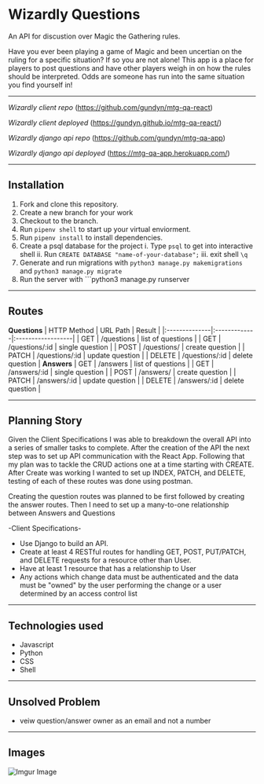 # Wizardly Questions

An API for discustion over Magic the Gathering rules. 

Have you ever been playing a game of Magic and been uncertian on the ruling for a specific situation? If so you are not alone! This app is a place for players to post questions and have other players weigh in on how the rules should be interpreted. Odds are someone has run into the same situation you find yourself in!

- - - 

*Wizardly client repo*
(https://github.com/gundyn/mtg-qa-react)

*Wizardly client deployed*
(https://gundyn.github.io/mtg-qa-react/)

*Wizardly django api repo*
(https://github.com/gundyn/mtg-qa-app) 

*Wizardly django api deployed*
(https://mtg-qa-app.herokuapp.com/) 

- - -
## Installation
1. Fork and clone this repository.
2. Create a new branch for your work 
3. Checkout to the branch.
4. Run ```pipenv shell``` to start up your virtual enviorment.
5. Run ```pipenv install``` to install dependencies.
6. Create a psql database for the project
    i. Type ```psql``` to get into interactive shell
    ii. Run ```CREATE DATABASE "name-of-your-database";```
    iii. exit shell ```\q```
7. Generate and run migrations with ```python3 manage.py makemigrations``` and ```python3 manage.py migrate```
8. Run the server with ```python3 manage.py runserver

- - -
## Routes 
**Questions**
| HTTP Method   | URL Path     | Result            |
|:--------------|:-------------|:------------------|
| GET           | /questions     | list of questions   |
| GET           | /questions/:id | single question  |
| POST          | /questions/       | create question       |
| PATCH         | /questions/:id | update question       |
| DELETE        | /questions/:id | delete question      |
**Answers**
| GET           | /answers     | list of questions   |
| GET           | /answers/:id | single question  |
| POST          | /answers/       | create question       |
| PATCH         | /answers/:id | update question       |
| DELETE        | /answers/:id | delete question      |

- - - 
## Planning Story
Given the Client Specifications I was able to breakdown the overall API into a series of smaller tasks to complete. After the creation of the API the next step was to set up API communication with the React App. Following that my plan was to tackle the CRUD actions one at a time starting with CREATE. After Create was working I wanted to set up INDEX, PATCH, and DELETE, testing of each of these routes was done using postman.

Creating the question routes was planned to be first followed by creating the answer routes. Then I need to set up a many-to-one relationship between Answers and Questions

-Client Specifications-  


- Use Django to build an API.
- Create at least 4 RESTful routes for handling GET, POST, PUT/PATCH, and DELETE requests for a resource other than User.
- Have at least 1 resource that has a relationship to User
- Any actions which change data must be authenticated and the data must be "owned" by the user performing the change or a user determined by an access control list

- - -
## Technologies used
- Javascript
- Python
- CSS
- Shell

- - -
## Unsolved Problem
- veiw question/answer owner as an email and not a number
 
- - -
## Images

![Imgur Image](https://imgur.com/G572R6Z.jpg)
